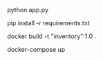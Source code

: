 python app.py

pip install -r requirements.txt

docker build -t "inventory":1.0 .

docker-compose up
